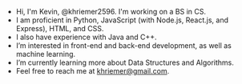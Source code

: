 - Hi, I'm Kevin, @khriemer2596. I'm working on a BS in CS.
- I am proficient in Python, JavaScript (with Node.js, React.js, and Express), HTML, and CSS.
- I also have experience with Java and C++.
- I’m interested in front-end and back-end development, as well as machine learning.
- I’m currently learning more about Data Structures and Algorithms.
- Feel free to reach me at khriemer@gmail.com.

<!---
khreems88/khreems88 is a ✨ special ✨ repository because its `README.md` (this file) appears on your GitHub profile.
You can click the Preview link to take a look at your changes.
--->
